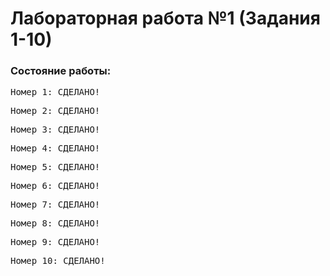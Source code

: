 # Лабораторная работа №1 (Задания 1-10)
### Состояние работы:<br/>
<pre>Номер 1: СДЕЛАНО!</pre>
<pre>Номер 2: СДЕЛАНО!</pre>
<pre>Номер 3: СДЕЛАНО!</pre>
<pre>Номер 4: СДЕЛАНО!</pre>
<pre>Номер 5: СДЕЛАНО!</pre>
<pre>Номер 6: СДЕЛАНО!</pre>
<pre>Номер 7: СДЕЛАНО!</pre>
<pre>Номер 8: СДЕЛАНО!</pre>
<pre>Номер 9: СДЕЛАНО!</pre>
<pre>Номер 10: СДЕЛАНО!</pre>
